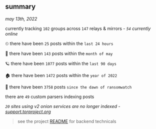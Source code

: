 
## summary
_may 13th, 2022_

currently tracking `102` groups across `147` relays & mirrors - _`54` currently online_

⏲ there have been `25` posts within the `last 24 hours`

🦈 there have been `143` posts within the `month of may`

🪐 there have been `1077` posts within the `last 90 days`

🏚 there have been `1472` posts within the `year of 2022`

🦕 there have been `3758` posts `since the dawn of ransomwatch`

there are `49` custom parsers indexing posts

_`20` sites using v2 onion services are no longer indexed - [support.torproject.org](https://support.torproject.org/onionservices/v2-deprecation/)_

> see the project [README](https://github.com/thetanz/ransomwatch#ransomwatch--) for backend technicals
